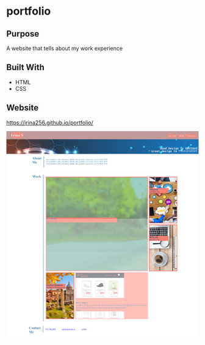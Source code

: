 # portfolio

## Purpose

A website that tells about my work experience

## Built With

- HTML
- CSS

## Website

https://irina256.github.io/portfolio/

![Screenshot](css\images\1613869457024.png)
